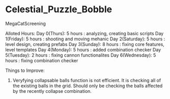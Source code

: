 # Celestial_Puzzle_Bobble
 MegaCatScreening

Alloted Hours:
Day 0(Thurs): 5 hours : analyzing, creating basic scripts
Day 1(Friday): 5 hours : shooting and moving mehanic
Day 2(Saturday): 5 hours : level design, creating prefabs
Day 3(Sunday): 8 hours : fixing core features, level templates
Day 4(Monday): 5 hours : added combination checker
Day 5(Tuesday): 2 hours : fixing cannon functionalites
Day 6(Wednesday): 5 hours : fixing combination checker


Things to Improve:
1. Veryfying collapsable balls function is not efficient. It is checking all of the existing balls in the grid. Should only
be checking the balls affected by the recently collapse combination.